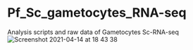 # Pf_Sc_gametocytes_RNA-seq
Analysis scripts and raw data of Gametocytes Sc-RNA-seq
![Screenshot 2021-04-14 at 18 43 38](https://user-images.githubusercontent.com/50444056/114747681-635ec880-9d51-11eb-95a1-ba6e7c5e5931.png)

